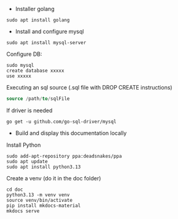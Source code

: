 * Installer golang

```shell
sudo apt install golang
```

* Install and configure mysql
```shell
sudo apt install mysql-server
```

Configure DB:
```shell
sudo mysql
create database xxxxx
use xxxxx
```

Executing an sql source (.sql file with DROP CREATE instructions)
``` sql
source /path/to/sqlFile
```

If driver is needed
```shell
go get -u github.com/go-sql-driver/mysql
```

* Build and display this documentation locally

Install Python
```shell
sudo add-apt-repository ppa:deadsnakes/ppa
sudo apt update
sudo apt install python3.13
```

Create a venv (do it in the doc folder)
```shell
cd doc
python3.13 -m venv venv
source venv/bin/activate
pip install mkdocs-material
mkdocs serve
```